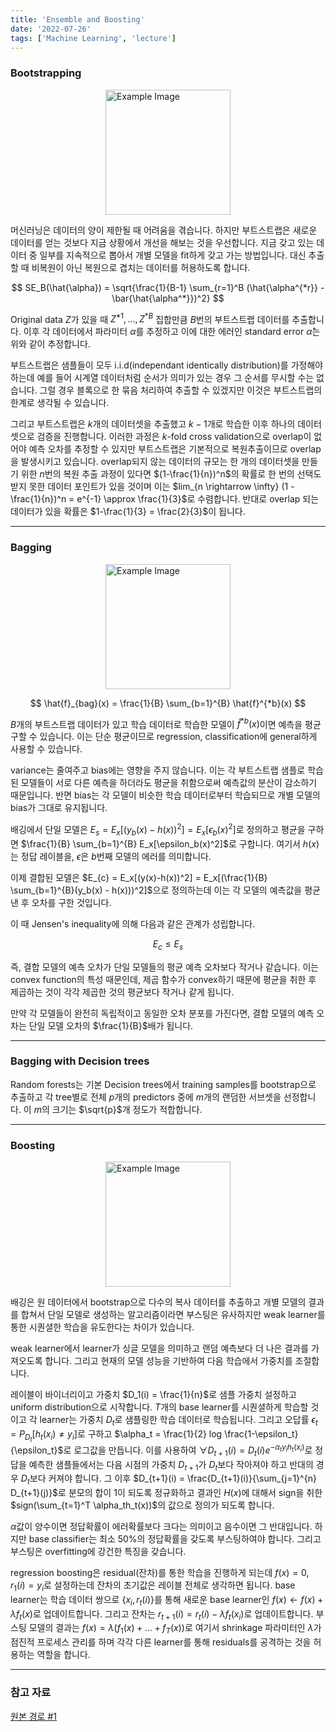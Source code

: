 ```yaml
---
title: 'Ensemble and Boosting'
date: '2022-07-26'
tags: ['Machine Learning', 'lecture']
---
```


### Bootstrapping

<img src="https://media.geeksforgeeks.org/wp-content/uploads/20240610153827/Bootstrap-Method.png" alt="Example Image" style="display: block; margin: 0 auto; height:200;" />

머신러닝은 데이터의 양이 제한될 때 어려움을 겪습니다. 하지만 부트스트랩은 새로운 데이터를 얻는 것보다 지금 상황에서 개선을 해보는 것을 우선합니다. 지금 갖고 있는 데이터 중 일부를 지속적으로 뽑아서 개별 모델을 fit하게 갖고 가는 방법입니다. 대신 추출할 때 비복원이 아닌 복원으로 겹치는 데이터를 허용하도록 합니다.

$$
SE_B(\hat{\alpha}) = \sqrt{\frac{1}{B-1} \sum_{r=1}^B (\hat{\alpha^{*r}} - \bar{\hat{\alpha^*}})^2}
$$

Original data $Z$가 있을 때 $Z^{*1}, \dots, Z^{*B}$ 집합만큼 $B$번의 부트스트랩 데이터를 추출합니다. 이후 각 데이터에서 파라미터 $\alpha$를 추정하고 이에 대한 에러인 standard error $\hat{\alpha}$는 위와 같이 추정합니다.

부트스트랩은 샘플들이 모두 i.i.d(independant identically distribution)를 가정해야 하는데 예를 들어 시계열 데이터처럼 순서가 의미가 있는 경우 그 순서를 무시할 수는 없습니다. 그럴 경우 블록으로 한 묶음 처리하여 추출할 수 있겠지만 이것은 부트스트랩의 한계로 생각될 수 있습니다.

그리고 부트스트랩은 $k$개의 데이터셋을 추출했고 $k-1$개로 학습한 이후 하나의 데이터셋으로 검증을 진행합니다. 이러한 과정은 $k$-fold cross validation으로 overlap이 없어야 예측 오차를 추정할 수 있지만 부트스트랩은 기본적으로 복원추출이므로 overlap을 발생시키고 있습니다. overlap되지 않는 데이터의 규모는 한 개의 데이터셋을 만들기 위한 $n$번의 복원 추출 과정이 있다면 $(1-\frac{1}{n})^n$의 확률로 한 번의 선택도 받지 못한 데이터 포인트가 있을 것이며 이는 $lim_{n \rightarrow \infty} (1 - \frac{1}{n})^n = e^{-1} \approx \frac{1}{3}$로 수렴합니다. 반대로 overlap 되는 데이터가 있을 확률은 $1-\frac{1}{3} = \frac{2}{3}$이 됩니다.

---

### Bagging

<img src="https://substackcdn.com/image/fetch/w_1456,c_limit,f_auto,q_auto:good,fl_progressive:steep/https%3A%2F%2Fsubstack-post-media.s3.amazonaws.com%2Fpublic%2Fimages%2F271a92b4-5bd3-4cb1-9523-67460d1d95a3_2667x1646.png" alt="Example Image" style="display: block; margin: 0 auto; height:200;" />

$$
\hat{f}_{bag}(x) = \frac{1}{B} \sum_{b=1}^{B} \hat{f}^{*b}(x)
$$

$B$개의 부트스트랩 데이터가 있고 학습 데이터로 학습한 모델이 $\hat{f}^{*b}(x)$이면 예측을 평균 구할 수 있습니다. 이는 단순 평균이므로 regression, classification에 general하게 사용할 수 있습니다.

variance는 줄여주고 bias에는 영향을 주지 않습니다. 이는 각 부트스트랩 샘플로 학습된 모델들이 서로 다른 예측을 하더라도 평균을 취함으로써 예측값의 분산이 감소하기 때문입니다. 반면 bias는 각 모델이 비슷한 학습 데이터로부터 학습되므로 개별 모델의 bias가 그대로 유지됩니다.

배깅에서 단일 모델은 $E_{s} = E_x[(y_b(x) - h(x))^2] = E_x[\epsilon_b(x)^2]$로 정의하고 평균을 구하면 $\frac{1}{B} \sum_{b=1}^{B} E_x[\epsilon_b(x)^2]$로 구합니다. 여기서 $h(x)$는 정답 레이블을, $\epsilon$은 $b$번째 모델의 에러를 의미합니다.

이제 결합된 모델은 $E_{c} = E_x[(y(x)-h(x))^2] = E_x[(\frac{1}{B} \sum_{b=1}^{B}(y_b(x) - h(x)))^2]$으로 정의하는데 이는 각 모델의 예측값을 평균낸 후 오차를 구한 것입니다.

이 때 Jensen's inequality에 의해 다음과 같은 관계가 성립합니다.

$$
E_c \leq E_s
$$

즉, 결합 모델의 예측 오차가 단일 모델들의 평균 예측 오차보다 작거나 같습니다. 이는 convex function의 특성 때문인데, 제곱 함수가 convex하기 때문에 평균을 취한 후 제곱하는 것이 각각 제곱한 것의 평균보다 작거나 같게 됩니다.

만약 각 모델들이 완전히 독립적이고 동일한 오차 분포를 가진다면, 결합 모델의 예측 오차는 단일 모델 오차의 $\frac{1}{B}$배가 됩니다.

---

### Bagging with Decision trees

Random forests는 기본 Decision trees에서 training samples를 bootstrap으로 추출하고 각 tree별로 전체 $p$개의 predictors 중에 $m$개의 랜덤한 서브셋을 선정합니다. 이 $m$의 크기는 $\sqrt{p}$개 정도가 적합합니다.

---

### Boosting

<img src="https://substackcdn.com/image/fetch/$s_!_sOz!,f_auto,q_auto:good,fl_progressive:steep/https%3A%2F%2Fsubstack-post-media.s3.amazonaws.com%2Fpublic%2Fimages%2F3ed1ed6d-2387-47f9-817e-26cfd74843ce_2667x1939.png" alt="Example Image" style="display: block; margin: 0 auto; height:200;" />

배깅은 원 데이터에서 bootstrap으로 다수의 복사 데이터를 추출하고 개별 모델의 결과를 합쳐서 단일 모델로 생성하는 알고리즘이라면 부스팅은 유사하지만 weak learner를 통한 시퀀셜한 학습을 유도한다는 차이가 있습니다.

weak learner에서 learner가 싱글 모델을 의미하고 랜덤 예측보다 더 나은 결과를 가져오도록 합니다. 그리고 현재의 모델 성능을 기반하여 다음 학습에서 가중치를 조절합니다.

레이블이 바이너리이고 가중치 $D_1(i) = \frac{1}{n}$로 샘플 가중치 설정하고 uniform distribution으로 시작합니다. $T$개의 base learner를 시퀀셜하게 학습할 것이고 각 learner는 가중치 $D_t$로 샘플링한 학습 데이터로 학습됩니다. 그리고 오답률 $\epsilon_t = P_{D_t}[h_t(x_i) \ne y_i]$로 구하고 $\alpha_t = \frac{1}{2} log \frac{1-\epsilon_t}{\epsilon_t}$로 로그값을 만듭니다. 이를 사용하여 $\forall D_{t+1}(i) = D_t(i) e^{-\alpha_t y_i h_t(x_i)}$로 정답을 예측한 샘플들에서는 다음 시점의 가중치 $D_{t+1}$가 $D_t$보다 작아져야 하고 반대의 경우 $D_t$보다 커져야 합니다. 그 이후 $D_{t+1}(i) = \frac{D_{t+1}(i)}{\sum_{j=1}^{n} D_{t+1}(j)}$로 분모의 합이 1이 되도록 정규화하고 결과인 $H(x)$에 대해서 sign을 취한 $sign(\sum_{t=1}^T \alpha_th_t(x))$의 값으로 정의가 되도록 합니다.

$\alpha$값이 양수이면 정답확률이 에러확률보다 크다는 의미이고 음수이면 그 반대입니다. 하지만 base classifier는 최소 50%의 정답확률을 갖도록 부스팅하여야 합니다. 그리고 부스팅은 overfitting에 강건한 특징을 갖습니다.

regression boosting은 residual(잔차)를 통한 학습을 진행하게 되는데 $f(x)=0$, $r_1(i)=y_i$로 설정하는데 잔차의 초기값은 레이블 전체로 생각하면 됩니다. base learner는 학습 데이터 쌍으로 $\{x_i, r_t(i)\}$를 통해 새로운 base learner인 $f(x) \leftarrow f(x) + \lambda f_t(x)$로 업데이트합니다. 그리고 잔차는 $r_{t+1}(i) = r_t(i) - \lambda f_t(x_i)$로 업데이트합니다. 부스팅 모델의 결과는 $f(x) = \lambda (f_1(x) + \dots + f_T(x))$로 여기서 shrinkage 파라미터인 $\lambda$가 점진적 프로세스 관리를 하며 각각 다른 learner를 통해 residuals를 공격하는 것을 허용하는 역할을 합니다.

---

### 참고 자료

[원본 경로 #1](https://youtu.be/jske-PHPTHw?si=BZ-sv_yRopi9Kkbj)